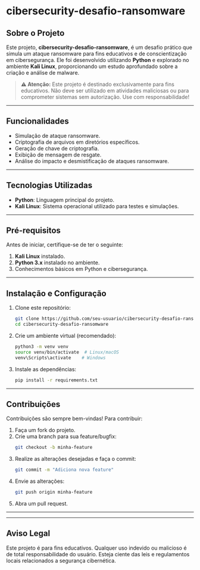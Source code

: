 # cibersecurity-desafio-ransomware

## Sobre o Projeto

Este projeto, **cibersecurity-desafio-ransomware**, é um desafio prático que simula um ataque ransomware para fins educativos e de conscientização em cibersegurança. Ele foi desenvolvido utilizando **Python** e explorado no ambiente **Kali Linux**, proporcionando um estudo aprofundado sobre a criação e análise de malware.

> **⚠️ Atenção:** Este projeto é destinado exclusivamente para fins educativos. Não deve ser utilizado em atividades maliciosas ou para comprometer sistemas sem autorização. Use com responsabilidade!

---

## Funcionalidades

- Simulação de ataque ransomware.
- Criptografia de arquivos em diretórios específicos.
- Geração de chave de criptografia.
- Exibição de mensagem de resgate.
- Análise do impacto e desmistificação de ataques ransomware.

---

## Tecnologias Utilizadas

- **Python**: Linguagem principal do projeto.
- **Kali Linux**: Sistema operacional utilizado para testes e simulações.

---

## Pré-requisitos

Antes de iniciar, certifique-se de ter o seguinte:

1. **Kali Linux** instalado.
2. **Python 3.x** instalado no ambiente.
3. Conhecimentos básicos em Python e cibersegurança.

---

## Instalação e Configuração

1. Clone este repositório:
   ```bash
   git clone https://github.com/seu-usuario/cibersecurity-desafio-ransomware.git
   cd cibersecurity-desafio-ransomware
   ```

2. Crie um ambiente virtual (recomendado):
   ```bash
   python3 -m venv venv
   source venv/bin/activate  # Linux/macOS
   venv\Scripts\activate    # Windows
   ```

3. Instale as dependências:
   ```bash
   pip install -r requirements.txt
   ```

---


## Contribuições

Contribuições são sempre bem-vindas! Para contribuir:

1. Faça um fork do projeto.
2. Crie uma branch para sua feature/bugfix:
   ```bash
   git checkout -b minha-feature
   ```
3. Realize as alterações desejadas e faça o commit:
   ```bash
   git commit -m "Adiciona nova feature"
   ```
4. Envie as alterações:
   ```bash
   git push origin minha-feature
   ```
5. Abra um pull request.

---

---

## Aviso Legal

Este projeto é para fins educativos. Qualquer uso indevido ou malicioso é de total responsabilidade do usuário. Esteja ciente das leis e regulamentos locais relacionados a segurança cibernética.



